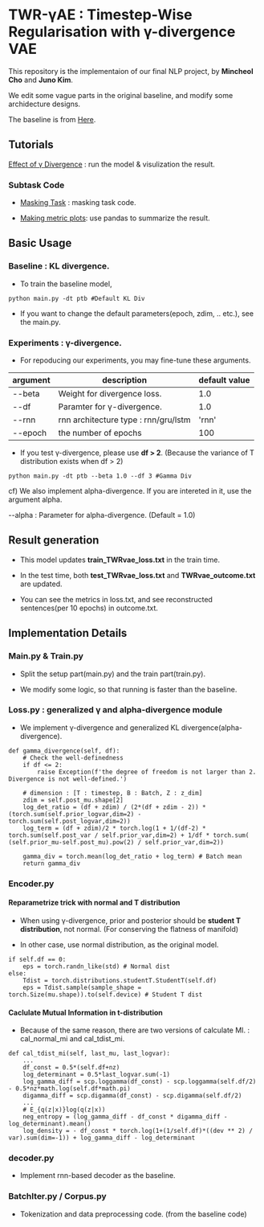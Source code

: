 # TWR-γAE : Timestep-Wise Regularisation with γ-divergence VAE


This repository is the implementaion of our final NLP project, by **Mincheol Cho** and **Juno Kim**.

We edit some vague parts in the original baseline, and modify some archidecture designs.

The baseline is from [Here](https://github.com/ruizheliUOA/TWR-VAE/).

## Tutorials

[Effect of γ Divergence](https://github.com/Mincheol2/VAAE/blob/main/TWR-%CE%B3AE/TWR_VAE_colab.ipynb) : run the model & visulization the result.

### Subtask Code

- [Masking Task](https://github.com/Mincheol2/VAAE/blob/main/TWR-%CE%B3AE/TWR-VAE%20masking.ipynb) : masking task code.

- [Making metric plots](https://github.com/Mincheol2/VAAE/blob/main/TWR-%CE%B3AE/Make_PPLplot.ipynb): use pandas to summarize the result.

## Basic Usage

### Baseline : KL divergence.

- To train the baseline model,

```
python main.py -dt ptb #Default KL Div
```

- If you want to change the default parameters(epoch, zdim, .. etc.), see the main.py.


### Experiments : γ-divergence.

- For repoducing our experiments, you may fine-tune these arguments.

|argument|description|default value|
|------|---|---|
|--beta|Weight for divergence loss. |1.0|
|--df |Paramter for γ-divergence.|1.0|
|--rnn|rnn architecture type : rnn/gru/lstm|'rnn'|
|--epoch| the number of epochs| 100 |

- If you test γ-divergence, please use **df > 2**. (Because the variance of T distribution exists when df > 2)

```
python main.py -dt ptb --beta 1.0 --df 3 #Gamma Div
```

cf) We also implement alpha-divergence. If you are intereted in it, use the argument alpha.

--alpha : Parameter for alpha-divergence. (Default = 1.0)


## Result generation

- This model updates **train_TWRvae_loss.txt** in the train time. 

- In the test time, both **test_TWRvae_loss.txt** and **TWRvae_outcome.txt** are updated.

- You can see the metrics in loss.txt, and see reconstructed sentences(per 10 epochs) in outcome.txt. 



## Implementation Details

### Main.py & Train.py

- Split the setup part(main.py) and the train part(train.py).

- We modify some logic, so that running is faster than the baseline.

### Loss.py : generalized γ and alpha-divergence module

- We implement γ-divergence and generalized KL divergence(alpha-divergence).

```
def gamma_divergence(self, df):
    # Check the well-definedness
    if df <= 2:
        raise Exception(f'the degree of freedom is not larger than 2. Divergence is not well-defined.')

    # dimension : [T : timestep, B : Batch, Z : z_dim]
    zdim = self.post_mu.shape[2]
    log_det_ratio = (df + zdim) / (2*(df + zdim - 2)) * (torch.sum(self.prior_logvar,dim=2) - torch.sum(self.post_logvar,dim=2))
    log_term = (df + zdim)/2 * torch.log(1 + 1/(df-2) * torch.sum(self.post_var / self.prior_var,dim=2) + 1/df * torch.sum( (self.prior_mu-self.post_mu).pow(2) / self.prior_var,dim=2))

    gamma_div = torch.mean(log_det_ratio + log_term) # Batch mean
    return gamma_div
```

### Encoder.py

#### Reparametrize trick with normal and T distribution

- When using γ-divergence, prior and posterior should be **student T distribution**, not normal. (For conserving the flatness of manifold)

- In other case, use normal distribution, as the original model.

```
if self.df == 0:
    eps = torch.randn_like(std) # Normal dist
else:
    Tdist = torch.distributions.studentT.StudentT(self.df)
    eps = Tdist.sample(sample_shape = torch.Size(mu.shape)).to(self.device) # Student T dist
```

#### Caclulate Mutual Information in t-distribution

- Because of the same reason, there are two versions of calculate MI. : cal_normal_mi and cal_tdist_mi. 

```
def cal_tdist_mi(self, last_mu, last_logvar):
    ...
    df_const = 0.5*(self.df+nz)
    log_determinant = 0.5*last_logvar.sum(-1)
    log_gamma_diff = scp.loggamma(df_const) - scp.loggamma(self.df/2) - 0.5*nz*math.log(self.df*math.pi)
    digamma_diff = scp.digamma(df_const) - scp.digamma(self.df/2)
    ...
    # E_{q(z|x)}log(q(z|x))
    neg_entropy = (log_gamma_diff - df_const * digamma_diff - log_determinant).mean()
    log_density = - df_const * torch.log(1+(1/self.df)*((dev ** 2) / var).sum(dim=-1)) + log_gamma_diff - log_determinant
```

### decoder.py

- Implement rnn-based decoder as the baseline.

### BatchIter.py / Corpus.py

- Tokenization and data preprocessing code. (from the baseline code)
